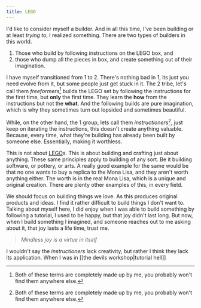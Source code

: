 ```yaml
---
title: LEGO
---
```

I'd like to consider myself a builder. And in all this time, I've been building or at least *trying to*, I realized something. There are two types of builders in this world.

1. Those who build by following instructions on the LEGO box, and
2. those who dump all the pieces in box, and create something out of their imagination.

I have myself transitioned from 1 to 2. There's nothing bad in 1, its just you need evolve from it, but some people just get stuck in it. The 2 tribe, let's call them *freeformers*[^1] builds the LEGO set by following the instructions for the first time, but **only** the first time. They learn the **how** from the instructions but not the **what**. And the following builds are pure imagination, which is why they sometimes turn out lopsided and sometimes beautiful.

While, on the other hand, the 1 group, lets call them *instructioner*s[^1], just keep on iterating the instructions, this doesn't create anything valuable. Because, every time, what they're building has already been built by someone else. Essentially, making it worthless.

This is not about [LEGO](https://lego.com)s. This is about building and crafting just about anything. These same principles apply to building of any sort. Be it building software, or pottery, or arts. A really good example for the same would be that no one wants to buy a replica to the Mona Lisa, and they aren't worth anything either. The worth is in the real Mona Lisa, which is a unique and original creation. There are plenty other examples of this, in every field.

We should focus on building things we love. As this produces original products and ideas. I find it rather difficult to build things I don't want to. Talking about myself here, I did enjoy when I was able to build something by following a tutorial, I used to be happy, but that joy didn't last long. But now, when I build something I imagined, and someone reaches out to me asking about it, that joy lasts a life time, trust me.

> *Mindless joy is a virtue in itself*

I wouldn't say the *instructioners* lack creativity, but rather I think they lack its application. When I was in [[the devils workshop|tutorial hell]] 

[^1]: Both of these terms are completely made up by me, you probably won't find them anywhere else.